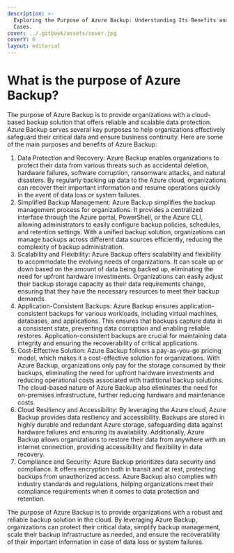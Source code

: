 ```yaml
---
description: >-
  Exploring the Purpose of Azure Backup: Understanding Its Benefits and Use
  Cases.
cover: ../.gitbook/assets/cover.jpg
coverY: 0
layout: editorial
---
```


# What is the purpose of Azure Backup?

The purpose of Azure Backup is to provide organizations with a cloud-based backup solution that offers reliable and scalable data protection. Azure Backup serves several key purposes to help organizations effectively safeguard their critical data and ensure business continuity. Here are some of the main purposes and benefits of Azure Backup:

1. Data Protection and Recovery: Azure Backup enables organizations to protect their data from various threats such as accidental deletion, hardware failures, software corruption, ransomware attacks, and natural disasters. By regularly backing up data to the Azure cloud, organizations can recover their important information and resume operations quickly in the event of data loss or system failures.
2. Simplified Backup Management: Azure Backup simplifies the backup management process for organizations. It provides a centralized interface through the Azure portal, PowerShell, or the Azure CLI, allowing administrators to easily configure backup policies, schedules, and retention settings. With a unified backup solution, organizations can manage backups across different data sources efficiently, reducing the complexity of backup administration.
3. Scalability and Flexibility: Azure Backup offers scalability and flexibility to accommodate the evolving needs of organizations. It can scale up or down based on the amount of data being backed up, eliminating the need for upfront hardware investments. Organizations can easily adjust their backup storage capacity as their data requirements change, ensuring that they have the necessary resources to meet their backup demands.
4. Application-Consistent Backups: Azure Backup ensures application-consistent backups for various workloads, including virtual machines, databases, and applications. This ensures that backups capture data in a consistent state, preventing data corruption and enabling reliable restores. Application-consistent backups are crucial for maintaining data integrity and ensuring the recoverability of critical applications.
5. Cost-Effective Solution: Azure Backup follows a pay-as-you-go pricing model, which makes it a cost-effective solution for organizations. With Azure Backup, organizations only pay for the storage consumed by their backups, eliminating the need for upfront hardware investments and reducing operational costs associated with traditional backup solutions. The cloud-based nature of Azure Backup also eliminates the need for on-premises infrastructure, further reducing hardware and maintenance costs.
6. Cloud Resiliency and Accessibility: By leveraging the Azure cloud, Azure Backup provides data resiliency and accessibility. Backups are stored in highly durable and redundant Azure storage, safeguarding data against hardware failures and ensuring its availability. Additionally, Azure Backup allows organizations to restore their data from anywhere with an internet connection, providing accessibility and flexibility in data recovery.
7. Compliance and Security: Azure Backup prioritizes data security and compliance. It offers encryption both in transit and at rest, protecting backups from unauthorized access. Azure Backup also complies with industry standards and regulations, helping organizations meet their compliance requirements when it comes to data protection and retention.

The purpose of Azure Backup is to provide organizations with a robust and reliable backup solution in the cloud. By leveraging Azure Backup, organizations can protect their critical data, simplify backup management, scale their backup infrastructure as needed, and ensure the recoverability of their important information in case of data loss or system failures.
